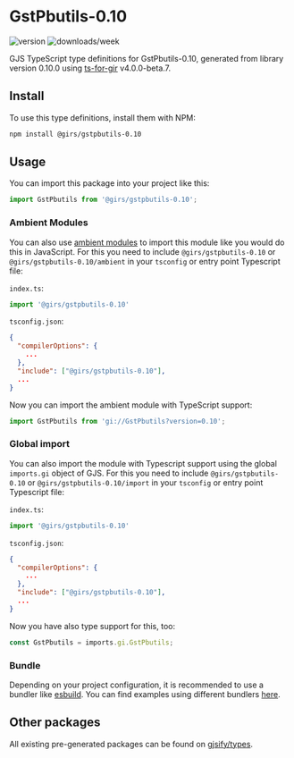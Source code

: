 
# GstPbutils-0.10

![version](https://img.shields.io/npm/v/@girs/gstpbutils-0.10)
![downloads/week](https://img.shields.io/npm/dw/@girs/gstpbutils-0.10)


GJS TypeScript type definitions for GstPbutils-0.10, generated from library version 0.10.0 using [ts-for-gir](https://github.com/gjsify/ts-for-gir) v4.0.0-beta.7.


## Install

To use this type definitions, install them with NPM:
```bash
npm install @girs/gstpbutils-0.10
```

## Usage

You can import this package into your project like this:
```ts
import GstPbutils from '@girs/gstpbutils-0.10';
```

### Ambient Modules

You can also use [ambient modules](https://github.com/gjsify/ts-for-gir/tree/main/packages/cli#ambient-modules) to import this module like you would do this in JavaScript.
For this you need to include `@girs/gstpbutils-0.10` or `@girs/gstpbutils-0.10/ambient` in your `tsconfig` or entry point Typescript file:

`index.ts`:
```ts
import '@girs/gstpbutils-0.10'
```

`tsconfig.json`:
```json
{
  "compilerOptions": {
    ...
  },
  "include": ["@girs/gstpbutils-0.10"],
  ...
}
```

Now you can import the ambient module with TypeScript support: 

```ts
import GstPbutils from 'gi://GstPbutils?version=0.10';
```

### Global import

You can also import the module with Typescript support using the global `imports.gi` object of GJS.
For this you need to include `@girs/gstpbutils-0.10` or `@girs/gstpbutils-0.10/import` in your `tsconfig` or entry point Typescript file:

`index.ts`:
```ts
import '@girs/gstpbutils-0.10'
```

`tsconfig.json`:
```json
{
  "compilerOptions": {
    ...
  },
  "include": ["@girs/gstpbutils-0.10"],
  ...
}
```

Now you have also type support for this, too:

```ts
const GstPbutils = imports.gi.GstPbutils;
```

### Bundle

Depending on your project configuration, it is recommended to use a bundler like [esbuild](https://esbuild.github.io/). You can find examples using different bundlers [here](https://github.com/gjsify/ts-for-gir/tree/main/examples).

## Other packages

All existing pre-generated packages can be found on [gjsify/types](https://github.com/gjsify/types).

